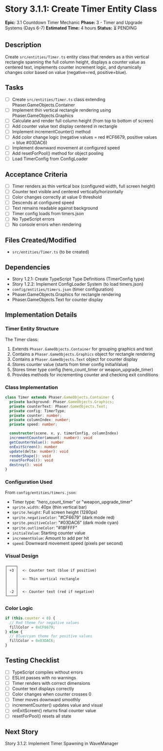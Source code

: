 # Story 3.1.1: Create Timer Entity Class

**Epic:** 3.1 Countdown Timer Mechanic
**Phase:** 3 - Timer and Upgrade Systems (Days 6-7)
**Estimated Time:** 4 hours
**Status:** ⏳ PENDING

## Description
Create `src/entities/Timer.ts` entity class that renders as a thin vertical rectangle spanning the full column height, displays a counter value as centered text, implements counter increment logic, and dynamically changes color based on value (negative=red, positive=blue).

## Tasks
- [ ] Create `src/entities/Timer.ts` class extending Phaser.GameObjects.Container
- [ ] Implement thin vertical rectangle rendering using Phaser.GameObjects.Graphics
- [ ] Calculate and render full column height (from top to bottom of screen)
- [ ] Add counter value text display centered in rectangle
- [ ] Implement incrementCounter() method
- [ ] Add color change logic (negative values = red #CF6679, positive values = blue #03DAC6)
- [ ] Implement downward movement at configured speed
- [ ] Add resetForPool() method for object pooling
- [ ] Load TimerConfig from ConfigLoader

## Acceptance Criteria
- [ ] Timer renders as thin vertical box (configured width, full screen height)
- [ ] Counter text visible and centered vertically/horizontally
- [ ] Color changes correctly at value 0 threshold
- [ ] Descends at configured speed
- [ ] Text remains readable against background
- [ ] Timer config loads from timers.json
- [ ] No TypeScript errors
- [ ] No console errors when rendering

## Files Created/Modified
- `src/entities/Timer.ts` (to be created)

## Dependencies
- Story 1.2.1: Create TypeScript Type Definitions (TimerConfig type)
- Story 1.2.2: Implement ConfigLoader System (to load timers.json)
- `config/entities/timers.json` (timer configuration)
- Phaser.GameObjects.Graphics for rectangle rendering
- Phaser.GameObjects.Text for counter display

## Implementation Details

### Timer Entity Structure
The Timer class:
1. Extends `Phaser.GameObjects.Container` for grouping graphics and text
2. Contains a `Phaser.GameObjects.Graphics` object for rectangle rendering
3. Contains a `Phaser.GameObjects.Text` object for counter display
4. Stores counter value (starts from timer config initialValue)
5. Stores timer type config (hero_count_timer or weapon_upgrade_timer)
6. Provides methods for incrementing counter and checking exit conditions

### Class Implementation
```typescript
class Timer extends Phaser.GameObjects.Container {
  private background: Phaser.GameObjects.Graphics;
  private counterText: Phaser.GameObjects.Text;
  private config: TimerType;
  private counter: number;
  private columnIndex: number;
  private speed: number;

  constructor(scene, x, y, timerConfig, columnIndex)
  incrementCounter(amount: number): void
  getCounterValue(): number
  onExitScreen(): number
  update(delta: number): void
  renderShape(): void
  resetForPool(): void
  destroy(): void
}
```

### Configuration Used
From `config/entities/timers.json`:
- Timer type: "hero_count_timer" or "weapon_upgrade_timer"
- `sprite.width`: 40px (thin vertical bar)
- `sprite.height`: Full screen height (1280px)
- `sprite.negativeColor`: "#CF6679" (dark mode red)
- `sprite.positiveColor`: "#03DAC6" (dark mode cyan)
- `sprite.outlineColor`: "#18FFFF"
- `initialValue`: Starting counter value
- `incrementValue`: Amount to add per hit
- `speed`: Downward movement speed (pixels per second)

### Visual Design
```
┌────┐
│ +3 │  <- Counter text (blue if positive)
│    │
│    │  <- Thin vertical rectangle
│    │
│    │
│ -2 │  <- Counter text (red if negative)
└────┘
```

### Color Logic
```typescript
if (this.counter < 0) {
  // Red theme for negative values
  fillColor = 0xCF6679;
} else {
  // Blue/cyan theme for positive values
  fillColor = 0x03DAC6;
}
```

## Testing Checklist
- [ ] TypeScript compiles without errors
- [ ] ESLint passes with no warnings
- [ ] Timer renders with correct dimensions
- [ ] Counter text displays correctly
- [ ] Color changes when counter crosses 0
- [ ] Timer moves downward smoothly
- [ ] incrementCounter() updates value and visual
- [ ] onExitScreen() returns final counter value
- [ ] resetForPool() resets all state

## Next Story
Story 3.1.2: Implement Timer Spawning in WaveManager
